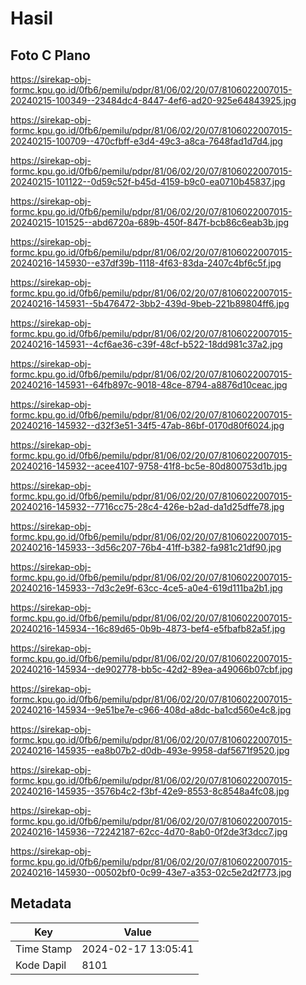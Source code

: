 # Hasil

## Foto C Plano

https://sirekap-obj-formc.kpu.go.id/0fb6/pemilu/pdpr/81/06/02/20/07/8106022007015-20240215-100349--23484dc4-8447-4ef6-ad20-925e64843925.jpg

https://sirekap-obj-formc.kpu.go.id/0fb6/pemilu/pdpr/81/06/02/20/07/8106022007015-20240215-100709--470cfbff-e3d4-49c3-a8ca-7648fad1d7d4.jpg

https://sirekap-obj-formc.kpu.go.id/0fb6/pemilu/pdpr/81/06/02/20/07/8106022007015-20240215-101122--0d59c52f-b45d-4159-b9c0-ea0710b45837.jpg

https://sirekap-obj-formc.kpu.go.id/0fb6/pemilu/pdpr/81/06/02/20/07/8106022007015-20240215-101525--abd6720a-689b-450f-847f-bcb86c6eab3b.jpg

https://sirekap-obj-formc.kpu.go.id/0fb6/pemilu/pdpr/81/06/02/20/07/8106022007015-20240216-145930--e37df39b-1118-4f63-83da-2407c4bf6c5f.jpg

https://sirekap-obj-formc.kpu.go.id/0fb6/pemilu/pdpr/81/06/02/20/07/8106022007015-20240216-145931--5b476472-3bb2-439d-9beb-221b89804ff6.jpg

https://sirekap-obj-formc.kpu.go.id/0fb6/pemilu/pdpr/81/06/02/20/07/8106022007015-20240216-145931--4cf6ae36-c39f-48cf-b522-18dd981c37a2.jpg

https://sirekap-obj-formc.kpu.go.id/0fb6/pemilu/pdpr/81/06/02/20/07/8106022007015-20240216-145931--64fb897c-9018-48ce-8794-a8876d10ceac.jpg

https://sirekap-obj-formc.kpu.go.id/0fb6/pemilu/pdpr/81/06/02/20/07/8106022007015-20240216-145932--d32f3e51-34f5-47ab-86bf-0170d80f6024.jpg

https://sirekap-obj-formc.kpu.go.id/0fb6/pemilu/pdpr/81/06/02/20/07/8106022007015-20240216-145932--acee4107-9758-41f8-bc5e-80d800753d1b.jpg

https://sirekap-obj-formc.kpu.go.id/0fb6/pemilu/pdpr/81/06/02/20/07/8106022007015-20240216-145932--7716cc75-28c4-426e-b2ad-da1d25dffe78.jpg

https://sirekap-obj-formc.kpu.go.id/0fb6/pemilu/pdpr/81/06/02/20/07/8106022007015-20240216-145933--3d56c207-76b4-41ff-b382-fa981c21df90.jpg

https://sirekap-obj-formc.kpu.go.id/0fb6/pemilu/pdpr/81/06/02/20/07/8106022007015-20240216-145933--7d3c2e9f-63cc-4ce5-a0e4-619d111ba2b1.jpg

https://sirekap-obj-formc.kpu.go.id/0fb6/pemilu/pdpr/81/06/02/20/07/8106022007015-20240216-145934--16c89d65-0b9b-4873-bef4-e5fbafb82a5f.jpg

https://sirekap-obj-formc.kpu.go.id/0fb6/pemilu/pdpr/81/06/02/20/07/8106022007015-20240216-145934--de902778-bb5c-42d2-89ea-a49066b07cbf.jpg

https://sirekap-obj-formc.kpu.go.id/0fb6/pemilu/pdpr/81/06/02/20/07/8106022007015-20240216-145934--9e51be7e-c966-408d-a8dc-ba1cd560e4c8.jpg

https://sirekap-obj-formc.kpu.go.id/0fb6/pemilu/pdpr/81/06/02/20/07/8106022007015-20240216-145935--ea8b07b2-d0db-493e-9958-daf5671f9520.jpg

https://sirekap-obj-formc.kpu.go.id/0fb6/pemilu/pdpr/81/06/02/20/07/8106022007015-20240216-145935--3576b4c2-f3bf-42e9-8553-8c8548a4fc08.jpg

https://sirekap-obj-formc.kpu.go.id/0fb6/pemilu/pdpr/81/06/02/20/07/8106022007015-20240216-145936--72242187-62cc-4d70-8ab0-0f2de3f3dcc7.jpg

https://sirekap-obj-formc.kpu.go.id/0fb6/pemilu/pdpr/81/06/02/20/07/8106022007015-20240216-145930--00502bf0-0c99-43e7-a353-02c5e2d2f773.jpg


## Metadata

| Key        | Value               |
| ---------- | ------------------- |
| Time Stamp | 2024-02-17 13:05:41 |
| Kode Dapil | 8101                |



